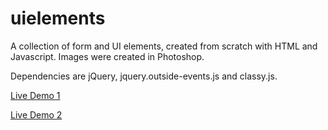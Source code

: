 uielements
==========

A collection of form and UI elements, created from scratch with HTML and Javascript. Images were created in Photoshop.

Dependencies are jQuery, jquery.outside-events.js and classy.js.

[Live Demo 1](http://alvinchow.com/static/uielements/demo/uitest.html)

[Live Demo 2](http://alvinchow.com/static/uielements/demo/uitest2.html)
